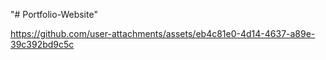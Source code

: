 "# Portfolio-Website" 

https://github.com/user-attachments/assets/eb4c81e0-4d14-4637-a89e-39c392bd9c5c

